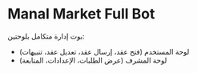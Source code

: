 
# Manal Market Full Bot
بوت إدارة متكامل بلوحتين:
- لوحة المستخدم (فتح عقد، إرسال عقد، تعديل عقد، تنبيهات)
- لوحة المشرف (عرض الطلبات، الإعدادات، المتابعة)
